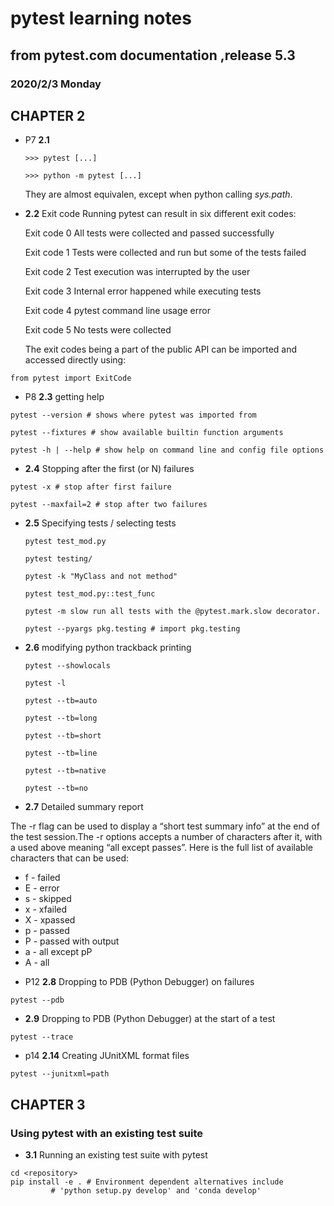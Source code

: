 # pytest learning notes 
## 	 from pytest.com documentation ,release 5.3 
### 2020/2/3 Monday

## CHAPTER 2

* P7 **2.1**

  `>>> pytest [...]`

  `>>> python -m pytest [...]`

	They are almost equivalen, except when python calling *sys.path*.

* **2.2**
	Exit code
	Running pytest can result in six different exit codes:

	Exit code 0 All tests were collected and passed successfully

	Exit code 1 Tests were collected and run but some of the tests failed

	Exit code 2 Test execution was interrupted by the user

	Exit code 3 Internal error happened while executing tests

	Exit code 4 pytest command line usage error

	Exit code 5 No tests were collected

	 The exit codes being a part of the public API can be imported and accessed directly using:

`from pytest import ExitCode`

* P8 **2.3** getting help

`pytest --version # shows where pytest was imported from`

`pytest --fixtures # show available builtin function arguments`

`pytest -h | --help # show help on command line and config file options`

* **2.4**  Stopping after the first (or N) failures

`pytest -x # stop after first failure`

`pytest --maxfail=2 # stop after two failures`

* **2.5** Specifying tests / selecting tests

	`pytest test_mod.py`

	`pytest testing/`

	`pytest -k "MyClass and not method"`

	`pytest test_mod.py::test_func`

	`pytest -m slow run all tests with the @pytest.mark.slow decorator.`

	`pytest --pyargs pkg.testing # import pkg.testing`

* **2.6** modifying python trackback printing

	`pytest --showlocals `

	`pytest -l `
	
	`pytest --tb=auto`

	`pytest --tb=long `

	`pytest --tb=short `

	`pytest --tb=line `

	`pytest --tb=native `

	`pytest --tb=no `

* **2.7**  Detailed summary report

The -r flag can be used to display a “short test summary info” at the end of the test session.The -r options accepts a number of characters after it, with a used above meaning “all except passes”.
Here is the full list of available characters that can be used:
- f - failed
- E - error
- s - skipped
- x - xfailed
- X - xpassed
- p - passed
- P - passed with output
- a - all except pP
- A - all

* P12 **2.8**  Dropping to PDB (Python Debugger) on failures

`pytest --pdb`

* **2.9** Dropping to PDB (Python Debugger) at the start of a test

`pytest --trace`

* p14 **2.14**  Creating JUnitXML format files

`pytest --junitxml=path`



## CHAPTER 3 

### Using pytest with an existing test suite

* **3.1** Running an existing test suite with pytest
```
cd <repository>
pip install -e . # Environment dependent alternatives include
		 # 'python setup.py develop' and 'conda develop'
```

